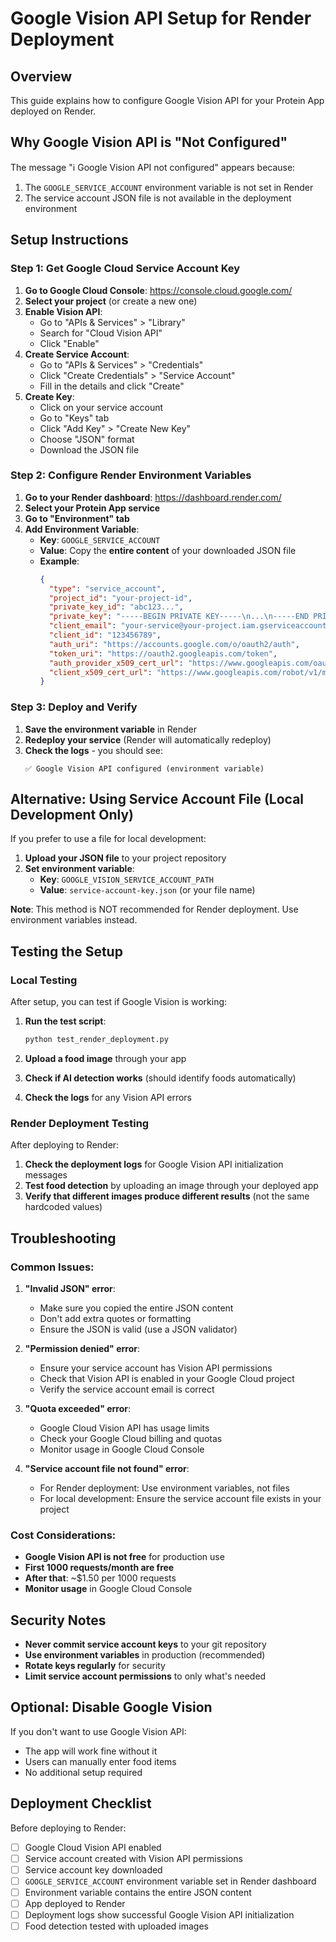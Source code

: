 # Google Vision API Setup for Render Deployment

## Overview
This guide explains how to configure Google Vision API for your Protein App deployed on Render.

## Why Google Vision API is "Not Configured"

The message "ℹ️ Google Vision API not configured" appears because:
1. The `GOOGLE_SERVICE_ACCOUNT` environment variable is not set in Render
2. The service account JSON file is not available in the deployment environment

## Setup Instructions

### Step 1: Get Google Cloud Service Account Key

1. **Go to Google Cloud Console**: https://console.cloud.google.com/
2. **Select your project** (or create a new one)
3. **Enable Vision API**:
   - Go to "APIs & Services" > "Library"
   - Search for "Cloud Vision API"
   - Click "Enable"
4. **Create Service Account**:
   - Go to "APIs & Services" > "Credentials"
   - Click "Create Credentials" > "Service Account"
   - Fill in the details and click "Create"
5. **Create Key**:
   - Click on your service account
   - Go to "Keys" tab
   - Click "Add Key" > "Create New Key"
   - Choose "JSON" format
   - Download the JSON file

### Step 2: Configure Render Environment Variables

1. **Go to your Render dashboard**: https://dashboard.render.com/
2. **Select your Protein App service**
3. **Go to "Environment" tab**
4. **Add Environment Variable**:
   - **Key**: `GOOGLE_SERVICE_ACCOUNT`
   - **Value**: Copy the **entire content** of your downloaded JSON file
   - **Example**:
     ```json
     {
       "type": "service_account",
       "project_id": "your-project-id",
       "private_key_id": "abc123...",
       "private_key": "-----BEGIN PRIVATE KEY-----\n...\n-----END PRIVATE KEY-----\n",
       "client_email": "your-service@your-project.iam.gserviceaccount.com",
       "client_id": "123456789",
       "auth_uri": "https://accounts.google.com/o/oauth2/auth",
       "token_uri": "https://oauth2.googleapis.com/token",
       "auth_provider_x509_cert_url": "https://www.googleapis.com/oauth2/v1/certs",
       "client_x509_cert_url": "https://www.googleapis.com/robot/v1/metadata/x509/your-service%40your-project.iam.gserviceaccount.com"
     }
     ```

### Step 3: Deploy and Verify

1. **Save the environment variable** in Render
2. **Redeploy your service** (Render will automatically redeploy)
3. **Check the logs** - you should see:
   ```
   ✅ Google Vision API configured (environment variable)
   ```

## Alternative: Using Service Account File (Local Development Only)

If you prefer to use a file for local development:

1. **Upload your JSON file** to your project repository
2. **Set environment variable**:
   - **Key**: `GOOGLE_VISION_SERVICE_ACCOUNT_PATH`
   - **Value**: `service-account-key.json` (or your file name)

**Note**: This method is NOT recommended for Render deployment. Use environment variables instead.

## Testing the Setup

### Local Testing
After setup, you can test if Google Vision is working:

1. **Run the test script**:
   ```bash
   python test_render_deployment.py
   ```

2. **Upload a food image** through your app
3. **Check if AI detection works** (should identify foods automatically)
4. **Check the logs** for any Vision API errors

### Render Deployment Testing
After deploying to Render:

1. **Check the deployment logs** for Google Vision API initialization messages
2. **Test food detection** by uploading an image through your deployed app
3. **Verify that different images produce different results** (not the same hardcoded values)

## Troubleshooting

### Common Issues:

1. **"Invalid JSON" error**:
   - Make sure you copied the entire JSON content
   - Don't add extra quotes or formatting
   - Ensure the JSON is valid (use a JSON validator)

2. **"Permission denied" error**:
   - Ensure your service account has Vision API permissions
   - Check that Vision API is enabled in your Google Cloud project
   - Verify the service account email is correct

3. **"Quota exceeded" error**:
   - Google Cloud Vision API has usage limits
   - Check your Google Cloud billing and quotas
   - Monitor usage in Google Cloud Console

4. **"Service account file not found" error**:
   - For Render deployment: Use environment variables, not files
   - For local development: Ensure the service account file exists in your project

### Cost Considerations:

- **Google Vision API is not free** for production use
- **First 1000 requests/month are free**
- **After that**: ~$1.50 per 1000 requests
- **Monitor usage** in Google Cloud Console

## Security Notes

- **Never commit service account keys** to your git repository
- **Use environment variables** in production (recommended)
- **Rotate keys regularly** for security
- **Limit service account permissions** to only what's needed

## Optional: Disable Google Vision

If you don't want to use Google Vision API:
- The app will work fine without it
- Users can manually enter food items
- No additional setup required

## Deployment Checklist

Before deploying to Render:

- [ ] Google Cloud Vision API enabled
- [ ] Service account created with Vision API permissions
- [ ] Service account key downloaded
- [ ] `GOOGLE_SERVICE_ACCOUNT` environment variable set in Render dashboard
- [ ] Environment variable contains the entire JSON content
- [ ] App deployed to Render
- [ ] Deployment logs show successful Google Vision API initialization
- [ ] Food detection tested with uploaded images
